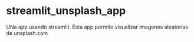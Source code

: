 # streamlit_unsplash_app
 UNa app usando streamlit. Esta app permite visualizar imagenes aleatorias de unsplash.com
